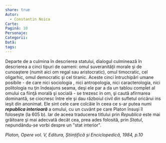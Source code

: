 ```yaml
---
share: true
Autor:
  - Constantin Noica
Carte: 
Pagină: 10
Personaje: 
Categorii: 
Dată: 
tags: 
---
```


Departe de a culmina în descrierea statului, dialogul culminează în descrierea a cinci tipuri de oameni: omul suveranităţii morale şi de cunoaştere (numit aici om regal sau aristocratic), omul timocratic, cel oligarhic, omul democratic şi cel tiranic. Aceste cinci întruchipări umane posibile - de care nici sociologia , nici antropologia, nici caracterologia, nici politologia nu ţin îndeajuns seama, deşi ele par a da un tablou complet al omului ca fiinţă morală şi socială - se trezesc in om, şi caută afirmarea dominantă, se ciocnesc între ele şi dau războiul civil din sufletul oricărui ins ieşit din anonimat. Ele sint cele care colcăie în ceea ce s-ar putea numi ***republica interioară*** a omului, cu un cuvânt pe care Platon însuşi îl foloseşte (la 605 b). Iar de aceea traducerea titlului prin *Republica* este mai grăitoare şi mai adecvată decât cea, prea ades folosită, prin *Statul*, nepundându-se vorbi despre un "stat interior".

*Platon, Opere vol. V, Editura, Științifică și Enciclopedică, 1984, p.10*


